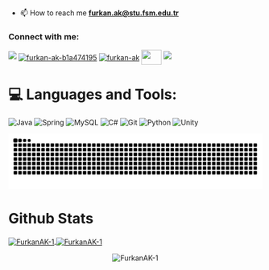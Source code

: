 - 📫 How to reach me **furkan.ak@stu.fsm.edu.tr**


<h3 align="left">Connect with me:</h3>
<p align="left">
  <a href="https://github.com/404"><img src="https://user-images.githubusercontent.com/73097560/115834477-dbab4500-a447-11eb-908a-139a6edaec5c.gif"></a>
<a href="https://www.linkedin.com/in/furkan-ak/" target="blank"><img align="center" src="https://raw.githubusercontent.com/rahuldkjain/github-profile-readme-generator/master/src/images/icons/Social/linked-in-alt.svg" alt="furkan-ak-b1a474195" height="30" width="40" /></a>
  <a href="https://www.hackerrank.com/profile/furkanak" target="blank"><img align="center" src="https://raw.githubusercontent.com/rahuldkjain/github-profile-readme-generator/master/src/images/icons/Social/hackerrank.svg" alt="furkan-ak" height="30" width="40" /></a>
<a href="https://discord.gg/FurkanAK-1" target="blank"><img align="center" src="https://raw.githubusercontent.com/rahuldkjain/github-profile-readme-generator/master/src/images/icons/Social/discord.svg" height="30" width="40" /></a>
<a href="https://github.com/404"><img src="https://user-images.githubusercontent.com/73097560/115834477-dbab4500-a447-11eb-908a-139a6edaec5c.gif"></a>
</p>


# 💻 Languages and Tools:
![Java](https://img.shields.io/badge/java-%23ED8B00.svg?style=for-the-badge&logo=openjdk&logoColor=white)
![Spring](https://img.shields.io/badge/spring-%236DB33F.svg?style=for-the-badge&logo=spring&logoColor=white)
![MySQL](https://img.shields.io/badge/mysql-4479A1.svg?style=for-the-badge&logo=mysql&logoColor=white)
![C#](https://img.shields.io/badge/c%23-%23239120.svg?style=for-the-badge&logo=csharp&logoColor=white)
![Git](https://img.shields.io/badge/git-%23F05033.svg?style=for-the-badge&logo=git&logoColor=white)
![Python](https://img.shields.io/badge/python-3670A0?style=for-the-badge&logo=python&logoColor=ffdd54)
![Unity](https://img.shields.io/badge/unity-%23000000.svg?style=for-the-badge&logo=unity&logoColor=white)

  

<picture>
  <source media="(prefers-color-scheme: dark)" srcset="https://raw.githubusercontent.com/FurkanAK-1/FurkanAK-1/output/github-contribution-grid-snake-dark.svg">
  <source media="(prefers-color-scheme: light)" srcset="https://raw.githubusercontent.com/FurkanAK-1/FurkanAK-1/output/github-contribution-grid-snake.svg">
  <img alt="github contribution grid snake animation" src="https://raw.githubusercontent.com/FurkanAK-1/FurkanAK-1/output/github-contribution-grid-snake.svg">
</picture>


# Github Stats
 
<a href="#">
        <img height=170 align="center" src="https://github-readme-stats.vercel.app/api?username=FurkanAK-1&theme=material-palenight&hide_border=false&include_all_commits=false&count_private=false" alt="FurkanAK-1 " />
 
  </a>

   <a href="#">
     <img height=170 align="center" src="https://github-readme-stats.vercel.app/api/top-langs/?username=FurkanAK-1&theme=material-palenight&hide_border=false&include_all_commits=false&count_private=false&layout=compact" alt="FurkanAK-1" />

  </a>

<p align="center">
  <a>
    <img height=150 align="center" src="https://github-readme-streak-stats.herokuapp.com/?user=FurkanAK-1&theme=material-palenight&hide_border=false" alt="FurkanAK-1" width="55%" />
  </a>
  </p>
